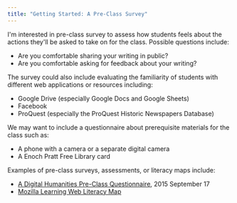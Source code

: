 ```yaml
---
title: "Getting Started: A Pre-Class Survey"
---
```


I'm interested in pre-class survey to assess how students feels about the actions they'll be asked to take on for the class. Possible questions include:

- Are you comfortable sharing your writing in public?
- Are you comfortable asking for feedback about your writing?

The survey could also include evaluating the familiarity of students with different web applications or resources including:

- Google Drive (especially Google Docs and Google Sheets)
- Facebook
- ProQuest (especially the ProQuest Historic Newspapers Database)

We may want to include a questionnaire about prerequisite materials for the class such as:

- A phone with a camera or a separate digital camera
- A Enoch Pratt Free Library card

Examples of pre-class surveys, assessments, or literacy maps include:

- [A Digital Humanities Pre-Class Questionnaire](https://electricarchaeology.ca/2015/09/17/a-digital-humanities-pre-class-questionnaire/), 2015 September 17
- [Mozilla Learning Web Literacy Map](https://learning.mozilla.org/en-US/web-literacy)

